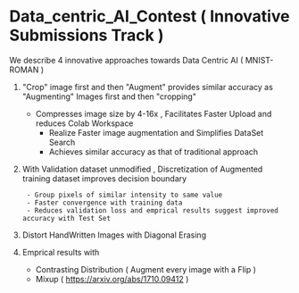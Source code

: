 # Data_centric_AI_Contest ( Innovative Submissions Track ) 
We describe 4 innovative approaches towards Data Centric AI ( MNIST-ROMAN )

1.  "Crop" image first  and then "Augment" provides similar accuracy as "Augmenting" Images first and then "cropping" 
	- Compresses image size by 4-16x , Facilitates Faster Upload and reduces Colab Workspace
        - Realize Faster image augmentation and Simplifies DataSet Search
        - Achieves similar accuracy as that of traditional approach 


2.  With Validation dataset unmodified , Discretization of Augmented training dataset improves decision boundary

         - Group pixels of similar intensity to same value
         - Faster convergence with training data 
         - Reduces validation loss and emprical results suggest improved accuracy with Test Set

3.  Distort HandWritten Images with Diagonal Erasing 

4.  Emprical results with 
	- Contrasting Distribution          ( Augment every image with a Flip )
	- Mixup 			    ( https://arxiv.org/abs/1710.09412 )

